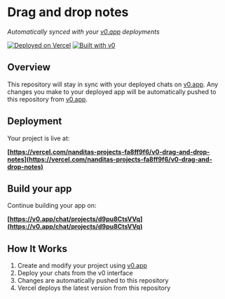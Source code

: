 # Drag and drop notes

*Automatically synced with your [v0.app](https://v0.app) deployments*

[![Deployed on Vercel](https://img.shields.io/badge/Deployed%20on-Vercel-black?style=for-the-badge&logo=vercel)](https://vercel.com/nanditas-projects-fa8ff9f6/v0-drag-and-drop-notes)
[![Built with v0](https://img.shields.io/badge/Built%20with-v0.app-black?style=for-the-badge)](https://v0.app/chat/projects/d9pu8CtsVVq)

## Overview

This repository will stay in sync with your deployed chats on [v0.app](https://v0.app).
Any changes you make to your deployed app will be automatically pushed to this repository from [v0.app](https://v0.app).

## Deployment

Your project is live at:

**[https://vercel.com/nanditas-projects-fa8ff9f6/v0-drag-and-drop-notes](https://vercel.com/nanditas-projects-fa8ff9f6/v0-drag-and-drop-notes)**

## Build your app

Continue building your app on:

**[https://v0.app/chat/projects/d9pu8CtsVVq](https://v0.app/chat/projects/d9pu8CtsVVq)**

## How It Works

1. Create and modify your project using [v0.app](https://v0.app)
2. Deploy your chats from the v0 interface
3. Changes are automatically pushed to this repository
4. Vercel deploys the latest version from this repository

